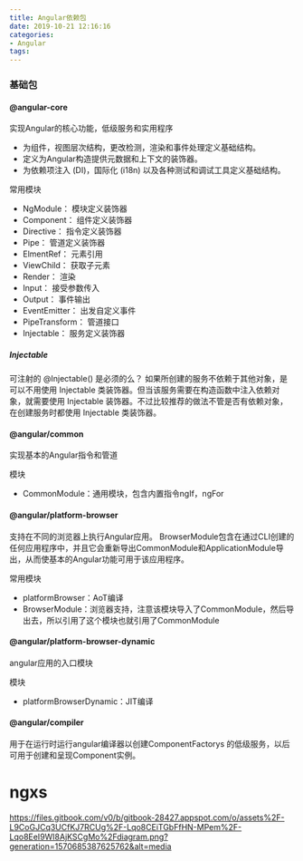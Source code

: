 ```yaml
---
title: Angular依赖包
date: 2019-10-21 12:16:16
categories:
- Angular
tags:
---
```


### 基础包
#### @angular-core
实现Angular的核心功能，低级服务和实用程序
- 为组件，视图层次结构，更改检测，渲染和事件处理定义基础结构。
- 定义为Angular构造提供元数据和上下文的装饰器。
- 为依赖项注入 (DI)，国际化 (i18n) 以及各种测试和调试工具定义基础结构。

常用模块
- NgModule： 模块定义装饰器
- Component： 组件定义装饰器
- Directive： 指令定义装饰器
- Pipe： 管道定义装饰器
- ElmentRef： 元素引用
- ViewChild： 获取子元素
- Render： 渲染
- Input： 接受参数传入
- Output： 事件输出
- EventEmitter： 出发自定义事件
- PipeTransform： 管道接口
- Injectable： 服务定义装饰器

##### Injectable
可注射的
@Injectable() 是必须的么？
如果所创建的服务不依赖于其他对象，是可以不用使用 Injectable 类装饰器。但当该服务需要在构造函数中注入依赖对象，就需要使用 Injectable 装饰器。不过比较推荐的做法不管是否有依赖对象，在创建服务时都使用 Injectable 类装饰器。

#### @angular/common
实现基本的Angular指令和管道

模块
- CommonModule：通用模块，包含内置指令ngIf，ngFor

#### @angular/platform-browser
支持在不同的浏览器上执行Angular应用。
BrowserModule包含在通过CLI创建的任何应用程序中，并且它会重新导出CommonModule和ApplicationModule导出，从而使基本的Angular功能可用于该应用程序。

常用模块
- platformBrowser：AoT编译
- BrowserModule：浏览器支持，注意该模块导入了CommonModule，然后导出去，所以引用了这个模块也就引用了CommonModule

#### @angular/platform-browser-dynamic
angular应用的入口模块

模块
- platformBrowserDynamic：JIT编译

#### @angular/compiler
用于在运行时运行angular编译器以创建ComponentFactorys 的低级服务，以后可用于创建和呈现Component实例。

# ngxs
https://files.gitbook.com/v0/b/gitbook-28427.appspot.com/o/assets%2F-L9CoGJCq3UCfKJ7RCUg%2F-Lqo8CEiTGbFfHN-MPem%2F-Lqo8EeI9WI8AjKSCgMo%2Fdiagram.png?generation=1570685387625762&alt=media
